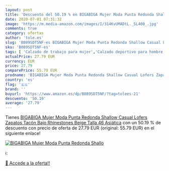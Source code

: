 ```yaml
---
layout: post
title: 'Descuento del 50.19 % en BIGABIGA Mujer Moda Punta Redonda Shallo'
date: 2020-07-01 07:31:32
image: 'https://m.media-amazon.com/images/I/314KvUMADtL._SL400_.jpg'
comments: true
category: ofertas
author: 'tole.es'
slug: 'B089SDT5NF-es BIGABIGA Mujer Moda Punta Redonda Shallow Casual Lofers...'
sku: 'B089SDT5NF-es'
tags: [ 'Calzado de trabajo para mujer','Calzado deportivo para hombre','Calzado sanitario y de hostelería para mujer','Chanclas y sandalias de piscina para hombre','Sandalias y chanclas para niña','Zapatillas y calzado deportivo para hombre','Zapatos','Zapatos para hombre','Zapatos para mujer','Zapatos para niñas pequeñas','Zapatos y complementos','Zuecos sanitarios y de hostelería para mujer','Zuecos y mules para hombre','zapatos', ]
actualPrice: 27.79 EUR
currency: EUR
price: 27.79
comparePrice: 55.79 EUR
prodname: 'BIGABIGA Mujer Moda Punta Redonda Shallow Casual Lofers Zapatos Tacón Bajo Rhinestones Beige Talla 46 Asiática'
country: 'es'
flag: '🇪🇸'
brand: ''
buyurl: 'https://www.amazon.es/dp/B089SDT5NF/?tag=tolees-21'
descuento: '50.19'
average: '27.79'
---
```


Tienes [BIGABIGA Mujer Moda Punta Redonda Shallow Casual Lofers Zapatos Tacón Bajo Rhinestones Beige Talla 46 Asiática](https://www.amazon.es/dp/B089SDT5NF/?tag=tolees-21) con un 50.19 % de descuento con precio de oferta de 27.79 EUR (original: 55.79 EUR) en el siguiente enlace!

[![BIGABIGA Mujer Moda Punta Redonda Shallo](https://m.media-amazon.com/images/I/314KvUMADtL._SL400_.jpg)](https://www.amazon.es/dp/B089SDT5NF/?tag=tolees-21)

ℹ️:


[🛒 Accede a la oferta!!](https://www.amazon.es/dp/B089SDT5NF/?tag=tolees-21)
